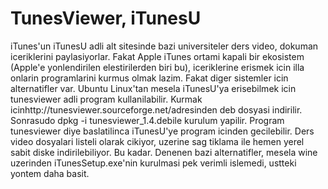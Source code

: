 # TunesViewer, iTunesU

iTunes'un iTunesU adli alt sitesinde bazi universiteler ders video,
dokuman iceriklerini paylasiyorlar. Fakat Apple iTunes ortami kapali
bir ekosistem (Apple'e yonlendirilen elestirilerden biri bu),
iceriklerine erismek icin illa onlarin programlarini kurmus olmak
lazim. Fakat diger sistemler icin alternatifler var. Ubuntu Linux'tan
mesela iTunesU'ya erisebilmek icin tunesviewer adli program
kullanilabilir. Kurmak
icinhttp://tunesviewer.sourceforge.net/adresinden deb dosyasi
indirilir. Sonrasudo dpkg -i tunesviewer_1.4.debile kurulum
yapilir. Program tunesviewer diye baslatilinca iTunesU'ye program
icinden gecilebilir. Ders video dosyalari listeli olarak cikiyor,
uzerine sag tiklama ile hemen yerel sabit diske indirilebiliyor. Bu
kadar. Denenen bazi alternatifler, mesela wine uzerinden
iTunesSetup.exe'nin kurulmasi pek verimli islemedi, ustteki yontem
daha basit.




